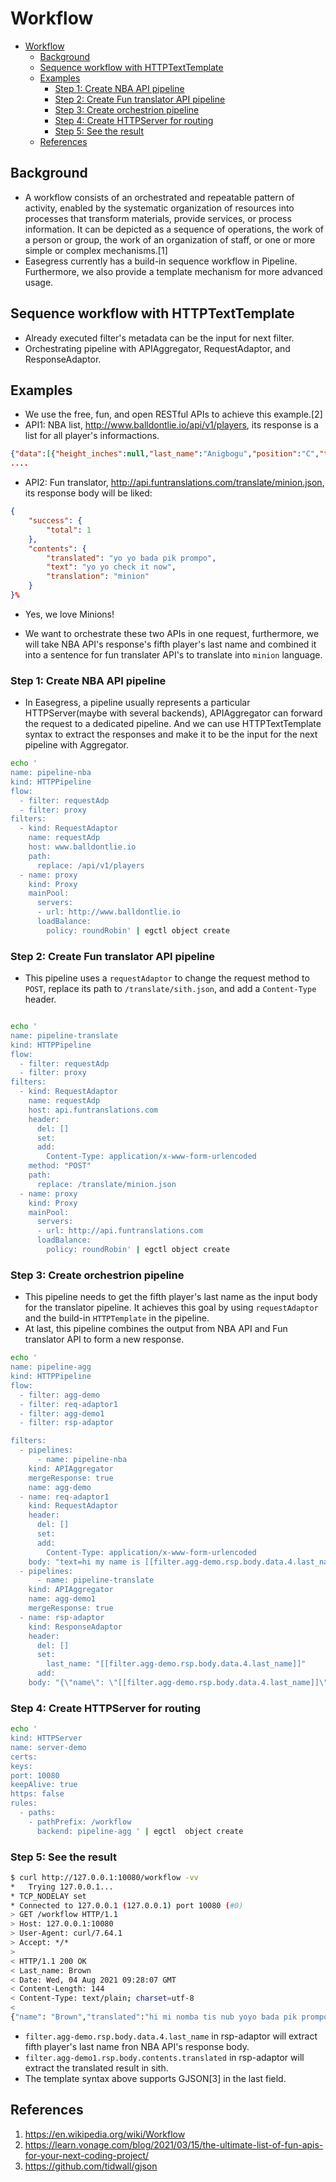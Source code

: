 # Workflow

- [Workflow](#workflow)
  - [Background](#background)
  - [Sequence workflow with HTTPTextTemplate](#sequence-workflow-with-httptexttemplate)
  - [Examples](#examples)
    - [Step 1: Create NBA API pipeline](#step-1-create-nba-api-pipeline)
    - [Step 2: Create Fun translator API pipeline](#step-2-create-fun-translator-api-pipeline)
    - [Step 3: Create orchestrion pipeline](#step-3-create-orchestrion-pipeline)
    - [Step 4: Create HTTPServer for routing](#step-4-create-httpserver-for-routing)
    - [Step 5: See the result](#step-5-see-the-result)
  - [References](#references)

## Background

* A workflow consists of an orchestrated and repeatable pattern of activity, enabled by the systematic organization of resources into processes that transform materials, provide services, or process information. It can be depicted as a sequence of operations, the work of a person or group, the work of an organization of staff, or one or more simple or complex mechanisms.[1]
* Easegress currently has a build-in sequence workflow in Pipeline. Furthermore, we also provide a template mechanism for more advanced usage.

## Sequence workflow with HTTPTextTemplate

* Already executed filter's metadata can be the input for next filter.
* Orchestrating pipeline with APIAggregator, RequestAdaptor, and ResponseAdaptor.


## Examples
* We use the free, fun, and open RESTful APIs to achieve this example.[2]
* API1: NBA list, http://www.balldontlie.io/api/v1/players, its response is a list for all player's informactions.
``` json
{"data":[{"height_inches":null,"last_name":"Anigbogu","position":"C","team":{"id":12,"abbreviation":"IND","city":"Indiana","conference":"East","division":"Central","full_name":"Indiana Pacers","name":"Pacers"},"weight_pounds":null,"id":14,"first_name":"Ike","height_feet":null},{"last_name":"Baker","position":"G","team":{"id":20,"abbreviation":"NYK",
....
```
* API2: Fun translator, http://api.funtranslations.com/translate/minion.json, its response body will be liked:
```json
{
    "success": {
        "total": 1
    },
    "contents": {
        "translated": "yo yo bada pik prompo",
        "text": "yo yo check it now",
        "translation": "minion"
    }
}%  
```
* Yes, we love Minions!


* We want to orchestrate these two APIs in one request, furthermore, we will take NBA API's response's fifth player's last name and combined it into a sentence for fun translater API's to translate into `minion` language.


### Step 1: Create NBA API pipeline 

* In Easegress, a pipeline usually represents a particular HTTPServer(maybe with several backends), APIAggregator can forward the request to a dedicated pipeline. And we can use HTTPTextTemplate syntax to extract the responses and make it to be the input for the next pipeline with Aggregator.

``` bash  
echo '
name: pipeline-nba
kind: HTTPPipeline
flow:
  - filter: requestAdp
  - filter: proxy
filters:
  - kind: RequestAdaptor
    name: requestAdp
    host: www.balldontlie.io
    path:
      replace: /api/v1/players
  - name: proxy
    kind: Proxy
    mainPool:
      servers:
      - url: http://www.balldontlie.io
      loadBalance:
        policy: roundRobin' | egctl object create 
```

### Step 2: Create Fun translator API pipeline 

* This pipeline uses a `requestAdaptor` to change the request method to `POST`, replace its path to `/translate/sith.json`, and add a `Content-Type` header.  

``` bash

echo '
name: pipeline-translate
kind: HTTPPipeline
flow:
  - filter: requestAdp
  - filter: proxy
filters:
  - kind: RequestAdaptor
    name: requestAdp
    host: api.funtranslations.com 
    header:
      del: []
      set:
      add:
        Content-Type: application/x-www-form-urlencoded
    method: "POST"
    path:
      replace: /translate/minion.json 
  - name: proxy
    kind: Proxy
    mainPool:
      servers:
      - url: http://api.funtranslations.com
      loadBalance:
        policy: roundRobin' | egctl object create 

```

### Step 3: Create orchestrion pipeline 

* This pipeline needs to get the fifth player's last name as the input body for the translator pipeline. It achieves this goal by using `requestAdaptor` and the build-in `HTTPTemplate` in the pipeline.
* At last, this pipeline combines the output from NBA API and Fun translator API to form a new response.

``` bash 
echo '
name: pipeline-agg
kind: HTTPPipeline
flow:
  - filter: agg-demo
  - filter: req-adaptor1
  - filter: agg-demo1
  - filter: rsp-adaptor

filters:
  - pipelines:
      - name: pipeline-nba
    kind: APIAggregator
    mergeResponse: true
    name: agg-demo
  - name: req-adaptor1
    kind: RequestAdaptor
    header:
      del: [] 
      set: 
      add: 
        Content-Type: application/x-www-form-urlencoded
    body: "text=hi my name is [[filter.agg-demo.rsp.body.data.4.last_name]] yoyo check it now" 
  - pipelines:
      - name: pipeline-translate
    kind: APIAggregator
    name: agg-demo1
    mergeResponse: true
  - name: rsp-adaptor
    kind: ResponseAdaptor
    header:
      del: [] 
      set: 
        last_name: "[[filter.agg-demo.rsp.body.data.4.last_name]]" 
      add: 
    body: "{\"name\": \"[[filter.agg-demo.rsp.body.data.4.last_name]]\",\"translated\":\"[[filter.agg-demo1.rsp.body.contents.translated]]\", \"origin\":\"[[filter.agg-demo1.rsp.body.contents.text]]\", \"language\":\"[[filter.agg-demo1.rsp.body.contents.translation]]\"}" ' | egctl  object create 

```

### Step 4: Create HTTPServer for routing

``` bash
echo '
kind: HTTPServer
name: server-demo
certs:
keys:
port: 10080
keepAlive: true
https: false
rules:
  - paths:
    - pathPrefix: /workflow
      backend: pipeline-agg ' | egctl  object create 

```

### Step 5: See the result 

``` bash
$ curl http://127.0.0.1:10080/workflow -vv
*   Trying 127.0.0.1...
* TCP_NODELAY set
* Connected to 127.0.0.1 (127.0.0.1) port 10080 (#0)
> GET /workflow HTTP/1.1
> Host: 127.0.0.1:10080
> User-Agent: curl/7.64.1
> Accept: */*
> 
< HTTP/1.1 200 OK
< Last_name: Brown
< Date: Wed, 04 Aug 2021 09:28:07 GMT
< Content-Length: 144
< Content-Type: text/plain; charset=utf-8
< 
{"name": "Brown","translated":"hi mi nomba tis nub yoyo bada pik prompo", "origin":"hi my name is Brown yoyo check it now", "language":"minion"}

```


* `filter.agg-demo.rsp.body.data.4.last_name` in rsp-adaptor will extract fifth player's last name fron NBA API's response body.
* `filter.agg-demo1.rsp.body.contents.translated` in rsp-adaptor will extract the translated result in sith.  
* The template syntax above supports GJSON[3] in the last field.

## References

1. https://en.wikipedia.org/wiki/Workflow
2. https://learn.vonage.com/blog/2021/03/15/the-ultimate-list-of-fun-apis-for-your-next-coding-project/ 
3. https://github.com/tidwall/gjson
